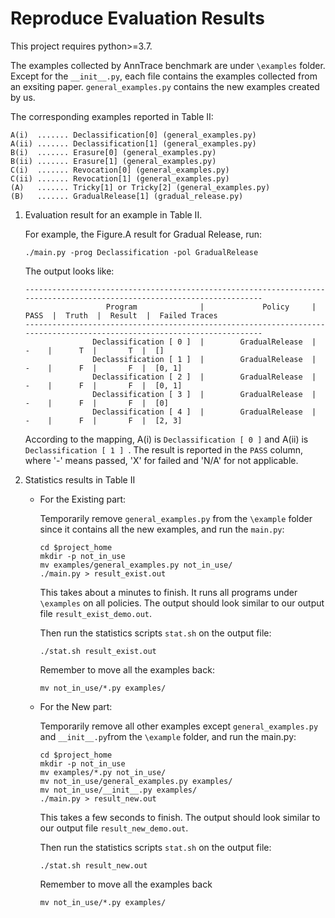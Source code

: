 # Reproduce Evaluation Results

This project requires python>=3.7. 

The examples collected by AnnTrace benchmark are under `\examples` folder. Except for the
`__init__.py`, each file contains the examples collected from an
exsiting paper. `general_examples.py` contains the new examples created by us. 

The corresponding examples reported in Table II:
```
A(i)  ....... Declassification[0] (general_examples.py)
A(ii) ....... Declassification[1] (general_examples.py)
B(i)  ....... Erasure[0] (general_examples.py)
B(ii) ....... Erasure[1] (general_examples.py)
C(i)  ....... Revocation[0] (general_examples.py)
C(ii) ....... Revocation[1] (general_examples.py)
(A)   ....... Tricky[1] or Tricky[2] (general_examples.py)
(B)   ....... GradualRelease[1] (gradual_release.py)
```
1. Evaluation result for an example in Table II.
    
    For example, the Figure.A result for Gradual Release, run: 
    ```
    ./main.py -prog Declassification -pol GradualRelease
    ```
    The output looks like:
    ```
    ------------------------------------------------------------------------------------------------------------------------
                      Program              |             Policy     |   PASS  |  Truth  |  Result  |  Failed Traces 
    ------------------------------------------------------------------------------------------------------------------------
                   Declassification [ 0 ]  |        GradualRelease  |    -    |      T  |       T  |  [] 
                   Declassification [ 1 ]  |        GradualRelease  |    -    |      F  |       F  |  [0, 1] 
                   Declassification [ 2 ]  |        GradualRelease  |    -    |      F  |       F  |  [0, 1] 
                   Declassification [ 3 ]  |        GradualRelease  |    -    |      F  |       F  |  [0] 
                   Declassification [ 4 ]  |        GradualRelease  |    -    |      F  |       F  |  [2, 3]    
    ```
    According to the mapping, A(i) is `Declassification [ 0 ]` and  A(ii) is
    `Declassification [ 1 ] `. The result is reported in the `PASS` column,
    where '-' means passed, 'X' for failed and 'N/A' for not applicable.
    

2. Statistics results in Table II
   - For the Existing part:
    
        Temporarily remove `general_examples.py` from the `\example` folder
        since it contains all the new examples, and run the `main.py`:
        ```
        cd $project_home
        mkdir -p not_in_use
        mv examples/general_examples.py not_in_use/
        ./main.py > result_exist.out
        ```
        This takes about a minutes to finish. It runs all programs under `\examples` on all
        policies. The output should look similar to our output file
        `result_exist_demo.out`.
        
        Then run the statistics scripts `stat.sh` on the output file:
        ```
        ./stat.sh result_exist.out
        ```
        
        Remember to move all the examples back:
        
        ```
        mv not_in_use/*.py examples/
        ```
   - For the New part:
  
        Temporarily remove all other examples except `general_examples.py` and `__init__.py`from
        the `\example` folder, and run the main.py:
        ```
        cd $project_home
        mkdir -p not_in_use
        mv examples/*.py not_in_use/
        mv not_in_use/general_examples.py examples/
        mv not_in_use/__init__.py examples/
        ./main.py > result_new.out
        ```
        This takes a few seconds to finish. The output should look similar to our output file
        `result_new_demo.out`.
        
        Then run the statistics scripts `stat.sh` on the output file:
        ```
        ./stat.sh result_new.out
        ```
        Remember to move all the examples back 
        ```
        mv not_in_use/*.py examples/
        ```
